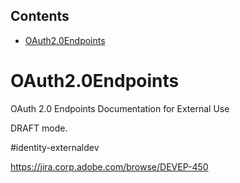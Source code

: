 <!-- START doctoc generated TOC please keep comment here to allow auto update -->
<!-- DON'T EDIT THIS SECTION, INSTEAD RE-RUN doctoc TO UPDATE -->
## Contents

- [OAuth2.0Endpoints](#oauth20endpoints)

<!-- END doctoc generated TOC please keep comment here to allow auto update -->

# OAuth2.0Endpoints
OAuth 2.0 Endpoints Documentation for External Use

DRAFT mode. 

#identity-externaldev

https://jira.corp.adobe.com/browse/DEVEP-450
